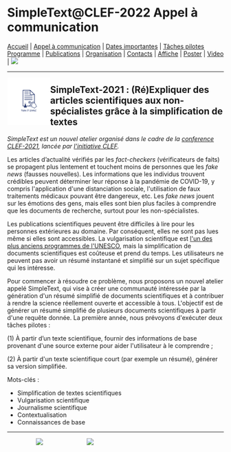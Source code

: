 
# SimpleText@CLEF-2022 Appel à communication

[Accueil](./) | [Appel à communication](./CFP) | [Dates importantes](./dates) | [Tâches pilotes](./tasks)  
[Programme](./program) | [Publications](./publications) | [Organisation](./organisation) | [Contacts](./contacts) | [Affiche](./affiche) | [Poster](./poster) | [Video](./video) | [<img src="../EN.png" width="30">](../en/CFP)

---

<img align="left" src="./simpletext-logo-blue.png" width="100"/>  

## SimpleText-2021 : (Ré)Expliquer des articles scientifiques aux non-spécialistes grâce à la simplification de textes

*SimpleText est un nouvel atelier organisé dans le cadre de la [conference CLEF-2021](http://clef2021.clef-initiative.eu/), lancée par [l'initiative CLEF](http://www.clef-initiative.eu/).*

Les articles d’actualité vérifiés par les *fact-checkers* (vérificateurs de faits) se propagent plus lentement et touchent moins de personnes que les *fake news* (fausses nouvelles). Les informations que les individus trouvent crédibles peuvent déterminer leur réponse à la pandémie de COVID-19, y compris l'application d'une distanciation sociale, l'utilisation de faux traitements médicaux pouvant être dangereux, etc. Les *fake news* jouent sur les émotions des gens, mais elles sont bien plus faciles à comprendre que les documents de recherche, surtout pour les non-spécialistes.

Les publications scientifiques peuvent être difficiles à lire pour les personnes extérieures au domaine. Par conséquent, elles ne sont pas lues même si elles sont accessibles. La vulgarisation scientifique est [l'un des plus anciens programmes de l'UNESCO](http://www.unesco.org/new/fr/natural-sciences/science-technology/sti-policy/global-focus/science-popularization/), mais la simplification de documents scientifiques est coûteuse et prend du temps. Les utilisateurs ne peuvent pas avoir un résumé instantané et simplifié sur un sujet spécifique qui les intéresse.

Pour commencer à résoudre ce problème, nous proposons un nouvel atelier appelé SimpleText, qui vise à créer une communauté intéressée par la génération d'un résumé simplifié de documents scientifiques et à contribuer à rendre la science réellement ouverte et accessible à tous. L'objectif est de générer un résumé simplifié de plusieurs documents scientifiques à partir d'une requête donnée. La première année, nous prévoyons d'exécuter deux tâches pilotes :  

(1) À partir d’un texte scientifique, fournir des informations de base provenant d'une source externe pour aider l'utilisateur à le comprendre ;  

(2) À partir d'un texte scientifique court (par exemple un résumé), générer sa version simplifiée.  

Mots-clés :
* Simplification de textes scientifiques
*	Vulgarisation scientifique
*	Journalisme scientifique
*	Contextualisation
*	Connaissances de base

---

&nbsp;&nbsp;&nbsp;&nbsp;&nbsp;&nbsp;&nbsp;&nbsp;&nbsp;&nbsp;&nbsp;&nbsp;&nbsp;&nbsp;&nbsp;&nbsp; [<img src="../logo-clef-initiative.png" width="150">](http://www.clef-initiative.eu/) &nbsp;&nbsp;&nbsp;&nbsp;&nbsp;&nbsp;&nbsp;&nbsp;&nbsp;&nbsp;&nbsp;&nbsp;&nbsp;&nbsp;&nbsp;&nbsp;&nbsp;&nbsp;&nbsp;&nbsp;&nbsp;&nbsp;&nbsp;&nbsp; [<img src="../logo-clef-2021.png" width="200">](http://clef2021.clef-initiative.eu/) 
